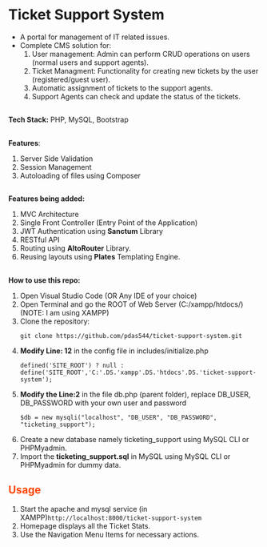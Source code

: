 # Ticket Support System
- A portal for management of IT related issues.
- Complete CMS solution for:
  1) User management: Admin can perform CRUD operations on users (normal users and support agents).
  2) Ticket Managment: Functionality for creating new tickets by the user (registered/guest user).
  3) Automatic assignment of tickets to the support agents.
  4) Support Agents can check and update the status of the tickets.
##
**Tech Stack:** PHP, MySQL, Bootstrap
##
**Features**:
1) Server Side Validation
2) Session Management
3) Autoloading of files using Composer
##
**Features being added:**
1) MVC Architecture
2) Single Front Controller (Entry Point of the Application)
3) JWT Authentication using **Sanctum** Library
4) RESTful API
5) Routing using **AltoRouter** Library.
6) Reusing layouts using **Plates** Templating Engine.
## 
**How to use this repo:**
<ol>
  <li>Open Visual Studio Code (OR Any IDE of your choice)  
  </li>
  <li>Open Terminal and go the ROOT of Web Server (C:/xampp/htdocs/) (NOTE: I am using XAMPP)  
  </li>
  <li>Clone the repository:
    <pre><code>git clone https://github.com/pdas544/ticket-support-system.git</code></pre>
  </li>
  <li><strong>Modify Line: 12</strong> in the config file in includes/initialize.php 
    <pre><code>defined('SITE_ROOT') ? null : define('SITE_ROOT','C:'.DS.'xampp'.DS.'htdocs'.DS.'ticket-support-system');</code></pre>
  </li>
  <li><strong>Modify the Line:2</strong>  in the file db.php (parent folder), replace DB_USER, DB_PASSWORD with your own user and password
    <pre><code>$db = new mysqli("localhost", "DB_USER", "DB_PASSWORD", "ticketing_support");</code></pre>
  </li>
   <li>
    Create a new database namely ticketing_support using MySQL CLI or PHPMyadmin.
  </li>
  <li>
    Import the <strong>ticketing_support.sql</strong> in MySQL using MySQL CLI or PHPMyadmin for dummy data.
  </li>
</ol>

<h2 style="color:#FF4500;">Usage</h2>
<ol>
  <li>Start the apache and mysql service (in XAMPP)<code>http://localhost:8000/ticket-support-system</code> </li>
  <li>Homepage displays all the Ticket Stats.</li>
  <li>Use the Navigation Menu Items for necessary actions.</li>
</ol>

